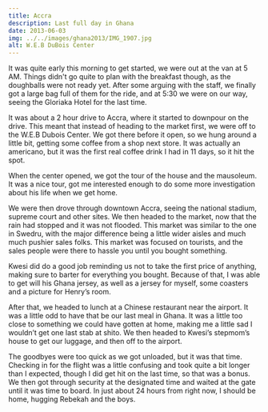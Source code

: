 ```yaml
---
title: Accra
description: Last full day in Ghana
date: 2013-06-03
img: ../../images/ghana2013/IMG_1907.jpg
alt: W.E.B DuBois Center
---
```


It was quite early this morning to get started, we were out at the van at 5 AM. Things didn't go quite to plan with the breakfast though, as the doughballs were not ready yet. After some arguing with the staff, we finally got a large bag full of them for the ride, and at 5:30 we were on our way, seeing the Gloriaka Hotel for the last time.

It was about a 2 hour drive to Accra, where it started to downpour on the drive. This meant that instead of heading to the market first, we were off to the W.E.B Dubois Center. We got there before it open, so we hung around a little bit, getting some coffee from a shop next store. It was actually an americano, but it was the first real coffee drink I had in 11 days, so it hit the spot.

When the center opened, we got the tour of the house and the mausoleum. It was a nice tour, got me interested enough to do some more investigation about his life when we get home.

We were then drove through downtown Accra, seeing the national stadium, supreme court and other sites. We then headed to the market, now that the rain had stopped and it was not flooded. This market was similar to the one in Swedru, with the major difference being a little wider aisles and much much pushier sales folks. This market was focused on tourists, and the sales people were there to hassle you until you bought something.

Kwesi did do a good job reminding us not to take the first price of anything, making sure to barter for everything you bought. Because of that, I was able to get will his Ghana jersey, as well as a jersey for myself, some coasters and a picture for Henry’s room.

After that, we headed to lunch at a Chinese restaurant near the airport. It was a little odd to have that be our last meal in Ghana. It was a little too close to something we could have gotten at home, making me a little sad I wouldn’t get one last stab at shito. We then headed to Kwesi’s stepmom’s house to get our luggage, and then off to the airport.

The goodbyes were too quick as we got unloaded, but it was that time. Checking in for the flight was a little confusing and took quite a bit longer than I expected, though I did get hit on the last time, so that was a bonus. We then got through security at the designated time and waited at the gate until it was time to board. In just about 24 hours from right now, I should be home, hugging Rebekah and the boys.
